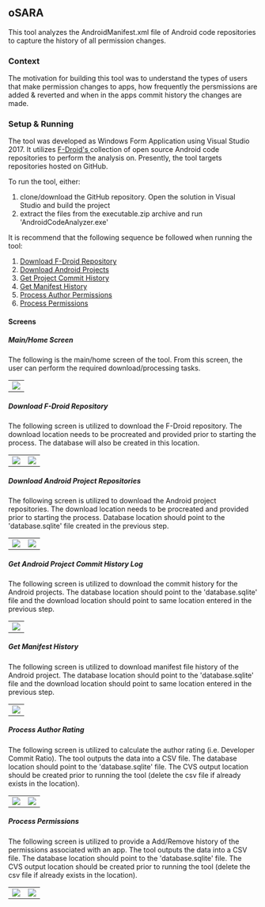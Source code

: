 ## oSARA
This tool analyzes the AndroidManifest.xml file of Android code repositories to capture the history of all permission changes.

### Context
The motivation for building this tool was to understand the types of users that make permission changes to apps, how frequently the persmissions are added & reverted and when in the apps commit history the changes are made.

### Setup & Running
The tool was developed as Windows Form Application using Visual Studio 2017. It utilizes <a href='https://f-droid.org/' target='_blank'> F-Droid's </a> collection of open source Android code repositories to perform the analysis on. Presently, the tool targets repositories hosted on GitHub.

To run the tool, either:
<ol>
	<li>
		clone/download the GitHub repository. Open the solution in Visual Studio and build the project
	</li>
	<li>
		extract the files from the executable.zip archive and run 'AndroidCodeAnalyzer.exe'
	</li>
</ol>

It is recommend that the following sequence be followed when running the tool:
<ol>
	<li> <a href='#download-f-droid-repository'>Download F-Droid Repository</a></li>
	<li> <a href='#download-android-project-repositories'>Download Android Projects</a></li>
	<li> <a href='#get-android-project-commit-history-log'>Get Project Commit History</a></li>
	<li> <a href='#get-manifest-history'>Get Manifest History </a></li>
	<li> <a href='#process-author-rating'>Process Author Permissions</a></li>
	<li> <a href='#process-permissions'>Process Permissions</a></li>
</ol>

#### Screens

##### Main/Home Screen
The following is the main/home screen of the tool. From this screen, the user can perform the required download/processing tasks.
<table>
	<tr>
		<td>
			<img src='http://imgur.com/wzGt7xf.png'/>
		</td>
	</tr>
</table>

##### Download F-Droid Repository
The following screen is utilized to download the F-Droid repository. The download location needs to be procreated and provided prior to starting the process. The database will also be created in this location.
<table>
	<tr>
		<td>
			<img src='http://imgur.com/BMaYo30.png'/>
		</td>
		<td>
			<img src='http://imgur.com/wEJxQeA.png'/>
		</td>
	</tr>
</table>

##### Download Android Project Repositories
The following screen is utilized to download the Android project repositories. The download location needs to be procreated and provided prior to starting the process. Database location should point to the 'database.sqlite' file created in the previous step.
<table>
	<tr>
		<td>
			<img src='http://imgur.com/kpw4qBr.png'/>
		</td>
		<td>
			<img src='http://imgur.com/snmheZU.png'/>
		</td>
	</tr>
</table>

##### Get Android Project Commit History Log
The following screen is utilized to download the commit history for the Android projects. The database location should point to the 'database.sqlite' file and the download location should point to same location entered in the previous step.
<table>
	<tr>
		<td>
			<img src='http://imgur.com/iKHTQWd.png'/>
		</td>
	</tr>
</table>

##### Get Manifest History
The following screen is utilized to download manifest file history of the Android project. The database location should point to the 'database.sqlite' file and the download location should point to same location entered in the previous step.
<table>
	<tr>
		<td>
			<img src='http://imgur.com/CTr6Jny.png'/>
		</td>
	</tr>
</table>

##### Process Author Rating
The following screen is utilized to calculate the author rating (i.e. Developer Commit Ratio). The tool outputs the data into a CSV file.
The database location should point to the 'database.sqlite' file. The CVS output location should be created prior to running the tool (delete the csv file if already exists in the location).
<table>
	<tr>
		<td>
			<img src='http://imgur.com/8rc1w3w.png'/>
		</td>
		<td>
			<img src='http://imgur.com/zqTSUDP.png'/>
		</td>
	</tr>
</table>

##### Process Permissions
The following screen is utilized to provide a Add/Remove history of the permissions associated with an app. The tool outputs the data into a CSV file.
The database location should point to the 'database.sqlite' file. The CVS output location should be created prior to running the tool (delete the csv file if already exists in the location).
<table>
	<tr>
		<td>
			<img src='http://imgur.com/Ln3BMpV.png'/>
		</td>
		<td>
			<img src='http://imgur.com/ZD7UFRl.png'/>
		</td>
	</tr>
</table>





